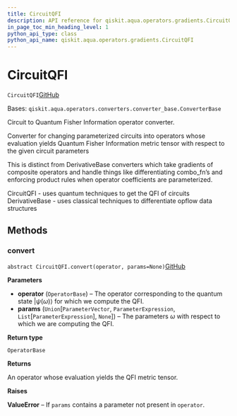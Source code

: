 ```yaml
---
title: CircuitQFI
description: API reference for qiskit.aqua.operators.gradients.CircuitQFI
in_page_toc_min_heading_level: 1
python_api_type: class
python_api_name: qiskit.aqua.operators.gradients.CircuitQFI
---
```


# CircuitQFI

<span id="qiskit.aqua.operators.gradients.CircuitQFI" />

`CircuitQFI`[GitHub](https://github.com/qiskit-community/qiskit-aqua/tree/stable/0.9/qiskit/aqua/operators/gradients/circuit_qfis/circuit_qfi.py "view source code")

Bases: `qiskit.aqua.operators.converters.converter_base.ConverterBase`

Circuit to Quantum Fisher Information operator converter.

Converter for changing parameterized circuits into operators whose evaluation yields Quantum Fisher Information metric tensor with respect to the given circuit parameters

This is distinct from DerivativeBase converters which take gradients of composite operators and handle things like differentiating combo\_fn’s and enforcing product rules when operator coefficients are parameterized.

CircuitQFI - uses quantum techniques to get the QFI of circuits DerivativeBase - uses classical techniques to differentiate opflow data structures

## Methods

### convert

<span id="qiskit.aqua.operators.gradients.CircuitQFI.convert" />

`abstract CircuitQFI.convert(operator, params=None)`[GitHub](https://github.com/qiskit-community/qiskit-aqua/tree/stable/0.9/qiskit/aqua/operators/gradients/circuit_qfis/circuit_qfi.py "view source code")

**Parameters**

*   **operator** (`OperatorBase`) – The operator corresponding to the quantum state $\vert \psi(\omega)\rangle$ for which we compute the QFI.
*   **params** (`Union`\[`ParameterVector`, `ParameterExpression`, `List`\[`ParameterExpression`], `None`]) – The parameters $\omega$ with respect to which we are computing the QFI.

**Return type**

`OperatorBase`

**Returns**

An operator whose evaluation yields the QFI metric tensor.

**Raises**

**ValueError** – If `params` contains a parameter not present in `operator`.

